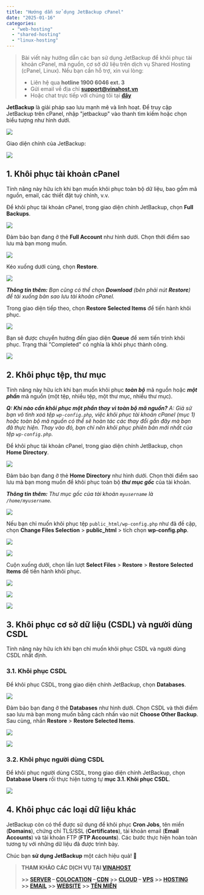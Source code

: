 ```yaml
---
title: "Hướng dẫn sử dụng JetBackup cPanel"
date: "2025-01-16"
categories:
  - "web-hosting"
  - "shared-hosting"
  - "linux-hosting"
---
```


> Bài viết này hướng dẫn các bạn sử dụng JetBackup để khôi phục tài khoản cPanel, mã nguồn, cơ sở dữ liệu trên dịch vụ Shared Hosting (cPanel, Linux). Nếu bạn cần hỗ trợ, xin vui lòng:
>
> - Liên hệ qua **hotline 1900 6046 ext. 3**
> - Gửi email về địa chỉ [**support@vinahost.vn**](mailto:support@vinahost.vn)
> - Hoặc chat trực tiếp với chúng tôi tại [**đây**](https://livechat.vinahost.vn/chat.php)

**JetBackup** là giải pháp sao lưu mạnh mẽ và linh hoạt. Để truy cập JetBackup trên cPanel, nhập "jetbackup" vào thanh tìm kiếm hoặc chọn biểu tượng như hình dưới.

![](../../images/linuxhosting-huong_dan_su_dung_jetbackup_cpanel-01.jpg)

Giao diện chính của JetBackup:

![](../../images/linuxhosting-huong_dan_su_dung_jetbackup_cpanel-02.jpg)

## 1. Khôi phục tài khoản cPanel

Tính năng này hữu ích khi bạn muốn khôi phục toàn bộ dữ liệu, bao gồm mã nguồn, email, các thiết đặt tuỳ chỉnh, v.v.

Để khôi phục tài khoản cPanel, trong giao diện chính JetBackup, chọn **Full Backups**.

![](../../images/linuxhosting-huong_dan_su_dung_jetbackup_cpanel-03.jpg)

Đảm bảo bạn đang ở thẻ **Full Account** như hình dưới. Chọn thời điểm sao lưu mà bạn mong muốn.

![](../../images/linuxhosting-huong_dan_su_dung_jetbackup_cpanel-04.jpg)

Kéo xuống dưới cùng, chọn **Restore**.

![](../../images/linuxhosting-huong_dan_su_dung_jetbackup_cpanel-05.jpg)

_**Thông tin thêm:** Bạn cũng có thể chọn **Download** (bên phải nút **Restore**) để tải xuống bản sao lưu tài khoản cPanel._

Trong giao diện tiếp theo, chọn **Restore Selected Items** để tiến hành khôi phục.

![](../../images/linuxhosting-huong_dan_su_dung_jetbackup_cpanel-06.jpg)

Bạn sẽ được chuyển hướng đến giao diện **Queue** để xem tiến trình khôi phục. Trạng thái "Completed" có nghĩa là khôi phục thành công.

![](../../images/linuxhosting-huong_dan_su_dung_jetbackup_cpanel-07.jpg)

## 2. Khôi phục tệp, thư mục

Tính năng này hữu ích khi bạn muốn khôi phục **_toàn bộ_** mã nguồn hoặc **_một phần_** mã nguồn (một tệp, nhiều tệp, một thư mục, nhiều thư mục).

_**Q: Khi nào cần khôi phục một phần thay vì toàn bộ mã nguồn?**_
_A: Giả sử bạn vô tình xoá tệp `wp-config.php`, việc khôi phục tài khoản cPanel (mục 1) hoặc toàn bộ mã nguồn có thể sẽ hoàn tác các thay đổi gần đây mà bạn đã thực hiện. Thay vào đó, bạn chỉ nên khôi phục phiên bản mới nhất của tệp `wp-config.php`._

Để khôi phục tài khoản cPanel, trong giao diện chính JetBackup, chọn **Home Directory**.

![](../../images/linuxhosting-huong_dan_su_dung_jetbackup_cpanel-08.jpg)

Đảm bảo bạn đang ở thẻ **Home Directory** như hình dưới. Chọn thời điểm sao lưu mà bạn mong muốn để khôi phục toàn bộ **_thư mục gốc_** của tài khoản.

_**Thông tin thêm:** Thư mục gốc của tài khoản `myusername` là `/home/myusername`._

![](../../images/linuxhosting-huong_dan_su_dung_jetbackup_cpanel-09.jpg)

Nếu bạn chỉ muốn khôi phục tệp `public_html/wp-config.php` như đã đề cập, chọn **Change Files Selection** > **public_html** > tích chọn **wp-config.php**.

![](../../images/linuxhosting-huong_dan_su_dung_jetbackup_cpanel-10.jpg)

![](../../images/linuxhosting-huong_dan_su_dung_jetbackup_cpanel-11.jpg)

Cuộn xuống dưới, chọn lần lượt **Select Files** > **Restore** > **Restore Selected Items** để tiến hành khôi phục.

![](../../images/linuxhosting-huong_dan_su_dung_jetbackup_cpanel-12.jpg)

![](../../images/linuxhosting-huong_dan_su_dung_jetbackup_cpanel-05.jpg)

![](../../images/linuxhosting-huong_dan_su_dung_jetbackup_cpanel-13.jpg)

## 3. Khôi phục cơ sở dữ liệu (CSDL) và người dùng CSDL

Tính năng này hữu ích khi bạn chỉ muốn khôi phục CSDL và người dùng CSDL nhất định.

### 3.1. Khôi phục CSDL

Để khôi phục CSDL, trong giao diện chính JetBackup, chọn **Databases**.

![](../../images/linuxhosting-huong_dan_su_dung_jetbackup_cpanel-14.jpg)

Đảm bảo bạn đang ở thẻ **Databases** như hình dưới. Chọn CSDL và thời điểm sao lưu mà bạn mong muốn bằng cách nhấn vào nút **Choose Other Backup**. Sau cùng, nhấn **Restore** > **Restore Selected Items**.

![](../../images/linuxhosting-huong_dan_su_dung_jetbackup_cpanel-16.jpg)

![](../../images/linuxhosting-huong_dan_su_dung_jetbackup_cpanel-17.jpg)

### 3.2. Khôi phục người dùng CSDL

Để khôi phục người dùng CSDL, trong giao diện chính JetBackup, chọn **Database Users** rồi thực hiện tương tự **mục 3.1. Khôi phục CSDL**.

![](../../images/linuxhosting-huong_dan_su_dung_jetbackup_cpanel-15.jpg)

## 4. Khôi phục các loại dữ liệu khác

JetBackup còn có thể được sử dụng để khôi phục **Cron Jobs**, tên miền (**Domains**), chứng chỉ TLS/SSL (**Certificates**), tài khoản email (**Email Accounts**) và tài khoản FTP (**FTP Accounts**). Các bước thực hiện hoàn toàn tương tự với những dữ liệu đã được trình bày.


Chúc bạn **sử dụng JetBackup** một cách hiệu quả! 🍻

> **THAM KHẢO CÁC DỊCH VỤ TẠI [VINAHOST](https://vinahost.vn/)**
>
> **\>> [SERVER](https://vinahost.vn/thue-may-chu-rieng/) – [COLOCATION](https://vinahost.vn/colocation.html) – [CDN](https://vinahost.vn/dich-vu-cdn-chuyen-nghiep)**
> **\>> [CLOUD](https://vinahost.vn/cloud-server-gia-re/) – [VPS](https://vinahost.vn/vps-ssd-chuyen-nghiep/)**
> **\>> [HOSTING](https://vinahost.vn/wordpress-hosting)**
> **\>> [EMAIL](https://vinahost.vn/email-hosting)**
> **\>> [WEBSITE](http://vinawebsite.vn/)**
> **\>> [TÊN MIỀN](https://vinahost.vn/ten-mien-gia-re/)**